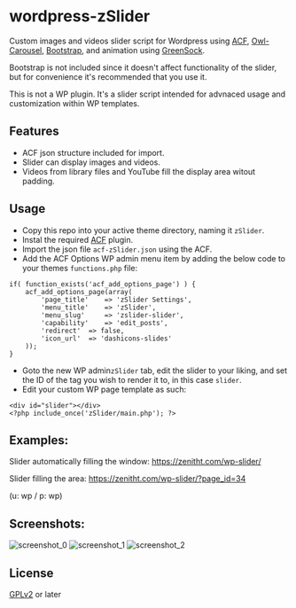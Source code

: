 # wordpress-zSlider
Custom images and videos slider script for Wordpress using [ACF](https://github.com/elliotcondon/acf), [Owl-Carousel](https://github.com/OwlCarousel2/OwlCarousel2), [Bootstrap](https://github.com/twbs/bootstrap), and animation using [GreenSock](https://github.com/greensock/GreenSock-JS).

Bootstrap is not included since it doesn't affect functionality of the slider, but for convenience it's recommended that you use it.

This is not a WP plugin. It's a slider script intended for advnaced usage and customization within WP templates.

## Features
- ACF json structure included for import.
- Slider can display images and videos.
- Videos from library files and YouTube fill the display area witout padding.

## Usage
- Copy this repo into your active theme directory, naming it `zSlider`.
- Instal the required [ACF](https://github.com/elliotcondon/acf) plugin.
- Import the json file `acf-zSlider.json` using the ACF.
- Add the ACF Options WP admin menu item by adding the below code to your themes `functions.php` file:
```
if( function_exists('acf_add_options_page') ) {
	acf_add_options_page(array(
		'page_title' 	=> 'zSlider Settings',
		'menu_title'	=> 'zSlider',
		'menu_slug' 	=> 'zslider-slider',
		'capability'	=> 'edit_posts',
		'redirect'	=> false,
		'icon_url' 	=> 'dashicons-slides'
	));
}
```
- Goto the new WP admin`zSlider` tab, edit the slider to your liking, and set the ID of the tag you wish to render it to, in this case `slider`.
- Edit your custom WP page template as such:
```
<div id="slider"></div>
<?php include_once('zSlider/main.php'); ?>
```
## Examples:
Slider automatically filling the window: https://zenitht.com/wp-slider/

Slider filling the area: https://zenitht.com/wp-slider/?page_id=34

(u: wp / p: wp)


## Screenshots:
![screenshot_0](https://zenitht.com/screenshots/wp-slider/screenshot_0.png)
![screenshot_1](https://zenitht.com/screenshots/wp-slider/screenshot_1.png)
![screenshot_2](https://zenitht.com/screenshots/wp-slider/screenshot_2.png)

## License
[GPLv2](http://www.gnu.org/licenses/gpl-2.0.html) or later
